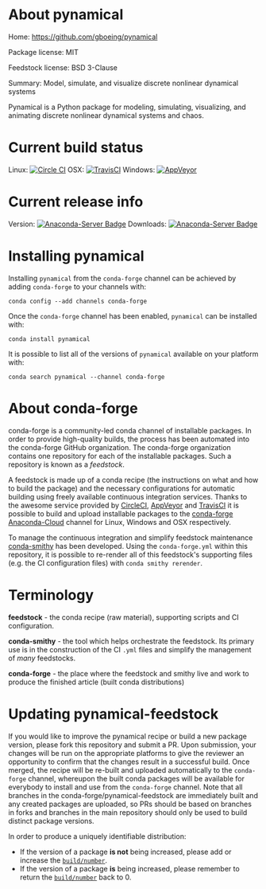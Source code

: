 About pynamical
===============

Home: https://github.com/gboeing/pynamical

Package license: MIT

Feedstock license: BSD 3-Clause

Summary: Model, simulate, and visualize discrete nonlinear dynamical systems

Pynamical is a Python package for modeling, simulating, visualizing,
and animating discrete nonlinear dynamical systems and chaos.


Current build status
====================

Linux: [![Circle CI](https://circleci.com/gh/conda-forge/pynamical-feedstock.svg?style=shield)](https://circleci.com/gh/conda-forge/pynamical-feedstock)
OSX: [![TravisCI](https://travis-ci.org/conda-forge/pynamical-feedstock.svg?branch=master)](https://travis-ci.org/conda-forge/pynamical-feedstock)
Windows: [![AppVeyor](https://ci.appveyor.com/api/projects/status/github/conda-forge/pynamical-feedstock?svg=True)](https://ci.appveyor.com/project/conda-forge/pynamical-feedstock/branch/master)

Current release info
====================
Version: [![Anaconda-Server Badge](https://anaconda.org/conda-forge/pynamical/badges/version.svg)](https://anaconda.org/conda-forge/pynamical)
Downloads: [![Anaconda-Server Badge](https://anaconda.org/conda-forge/pynamical/badges/downloads.svg)](https://anaconda.org/conda-forge/pynamical)

Installing pynamical
====================

Installing `pynamical` from the `conda-forge` channel can be achieved by adding `conda-forge` to your channels with:

```
conda config --add channels conda-forge
```

Once the `conda-forge` channel has been enabled, `pynamical` can be installed with:

```
conda install pynamical
```

It is possible to list all of the versions of `pynamical` available on your platform with:

```
conda search pynamical --channel conda-forge
```


About conda-forge
=================

conda-forge is a community-led conda channel of installable packages.
In order to provide high-quality builds, the process has been automated into the
conda-forge GitHub organization. The conda-forge organization contains one repository
for each of the installable packages. Such a repository is known as a *feedstock*.

A feedstock is made up of a conda recipe (the instructions on what and how to build
the package) and the necessary configurations for automatic building using freely
available continuous integration services. Thanks to the awesome service provided by
[CircleCI](https://circleci.com/), [AppVeyor](http://www.appveyor.com/)
and [TravisCI](https://travis-ci.org/) it is possible to build and upload installable
packages to the [conda-forge](https://anaconda.org/conda-forge)
[Anaconda-Cloud](http://docs.anaconda.org/) channel for Linux, Windows and OSX respectively.

To manage the continuous integration and simplify feedstock maintenance
[conda-smithy](http://github.com/conda-forge/conda-smithy) has been developed.
Using the ``conda-forge.yml`` within this repository, it is possible to re-render all of
this feedstock's supporting files (e.g. the CI configuration files) with ``conda smithy rerender``.


Terminology
===========

**feedstock** - the conda recipe (raw material), supporting scripts and CI configuration.

**conda-smithy** - the tool which helps orchestrate the feedstock.
                   Its primary use is in the construction of the CI ``.yml`` files
                   and simplify the management of *many* feedstocks.

**conda-forge** - the place where the feedstock and smithy live and work to
                  produce the finished article (built conda distributions)


Updating pynamical-feedstock
============================

If you would like to improve the pynamical recipe or build a new
package version, please fork this repository and submit a PR. Upon submission,
your changes will be run on the appropriate platforms to give the reviewer an
opportunity to confirm that the changes result in a successful build. Once
merged, the recipe will be re-built and uploaded automatically to the
`conda-forge` channel, whereupon the built conda packages will be available for
everybody to install and use from the `conda-forge` channel.
Note that all branches in the conda-forge/pynamical-feedstock are
immediately built and any created packages are uploaded, so PRs should be based
on branches in forks and branches in the main repository should only be used to
build distinct package versions.

In order to produce a uniquely identifiable distribution:
 * If the version of a package **is not** being increased, please add or increase
   the [``build/number``](http://conda.pydata.org/docs/building/meta-yaml.html#build-number-and-string).
 * If the version of a package **is** being increased, please remember to return
   the [``build/number``](http://conda.pydata.org/docs/building/meta-yaml.html#build-number-and-string)
   back to 0.
